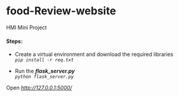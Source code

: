 # food-Review-website
HMI Mini Project
#### Steps:
- Create a virtual environment and download the required libraries  
*`pip install -r req.txt`*

 - Run the ***flask_server.py***  
 *`python flask_server.py`*
 
 Open *http://127.0.0.1:5000/*
